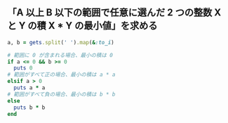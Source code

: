 ## 「A 以上 B 以下の範囲で任意に選んだ 2 つの整数  X  と  Y  の積  X * Y  の最小値」を求める

```ruby
a, b = gets.split(' ').map(&:to_i)

# 範囲に 0 が含まれる場合、最小の積は 0
if a <= 0 && b >= 0
  puts 0
# 範囲がすべて正の場合、最小の積は a * a
elsif a > 0
  puts a * a
# 範囲がすべて負の場合、最小の積は b * b
else
  puts b * b
end
```